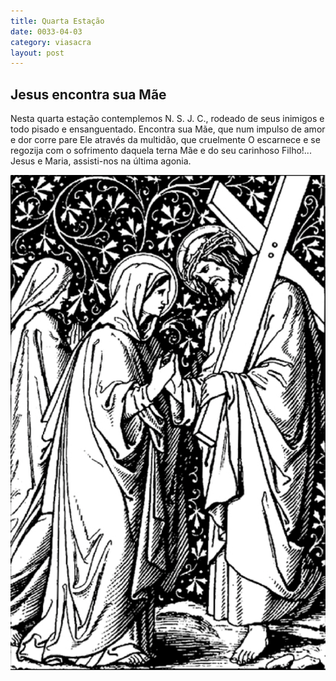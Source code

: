 ```yaml
---
title: Quarta Estação
date: 0033-04-03
category: viasacra
layout: post
---
```


## Jesus encontra sua Mãe

Nesta quarta estação contemplemos N. S. J. C., rodeado de seus inimigos e todo pisado e ensanguentado. Encontra sua Mãe, que num impulso de amor e dor corre pare Ele através da multidão, que cruelmente O escarnece e se regozija com o sofrimento daquela terna Mãe e do seu carinhoso Filho!... Jesus e Maria, assisti-nos na última agonia.

![estacao 4](/assets/img/station4.png)
